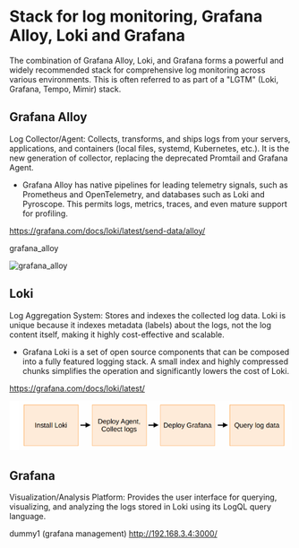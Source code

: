 # Stack for log monitoring, Grafana Alloy, Loki and Grafana

The combination of Grafana Alloy, Loki, and Grafana forms a powerful and widely recommended stack for comprehensive log monitoring across various environments. 
This is often referred to as part of a "LGTM" (Loki, Grafana, Tempo, Mimir) stack.

## Grafana Alloy

Log Collector/Agent: Collects, transforms, and ships logs from your servers, applications, and containers (local files, systemd, Kubernetes, etc.). It is the new generation of collector, replacing the deprecated Promtail and Grafana Agent.

* Grafana Alloy has native pipelines for leading telemetry signals, such as Prometheus and OpenTelemetry, and databases such as Loki and Pyroscope. This permits logs, metrics, traces, and even mature support for profiling.

https://grafana.com/docs/loki/latest/send-data/alloy/

grafana_alloy

![grafana_alloy](https://github.com/spawnmarvel/linux-and-azure/blob/main/azure-extra-linux-vm/granfana-alloy-loki-grafana/images/grafana_allow.jpg)

## Loki

Log Aggregation System: Stores and indexes the collected log data. Loki is unique because it indexes metadata (labels) about the logs, not the log content itself, making it highly cost-effective and scalable.

* Grafana Loki is a set of open source components that can be composed into a fully featured logging stack. A small index and highly compressed chunks simplifies the operation and significantly lowers the cost of Loki.

https://grafana.com/docs/loki/latest/

![loki](https://github.com/spawnmarvel/linux-and-azure/blob/main/azure-extra-linux-vm/granfana-alloy-loki-grafana/images/loki.png)

## Grafana

Visualization/Analysis Platform: Provides the user interface for querying, visualizing, and analyzing the logs stored in Loki using its LogQL query language.

dummy1 (grafana management)
http://192.168.3.4:3000/